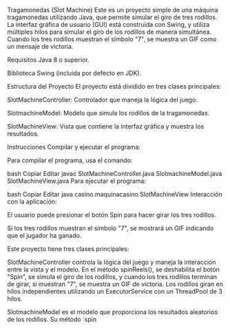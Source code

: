 Tragamonedas (Slot Machine)
Este es un proyecto simple de una máquina tragamonedas utilizando Java, que permite simular el giro de tres rodillos. La interfaz gráfica de usuario (GUI) está construida con Swing, y utiliza múltiples hilos para simular el giro de los rodillos de manera simultánea. Cuando los tres rodillos muestran el símbolo "7", se muestra un GIF como un mensaje de victoria.

Requisitos
Java 8 o superior.

Biblioteca Swing (incluida por defecto en JDK).

Estructura del Proyecto
El proyecto está dividido en tres clases principales:

SlotMachineController: Controlador que maneja la lógica del juego.

SlotmachineModel: Modelo que simula los rodillos de la tragamonedas.

SlotMachineView: Vista que contiene la interfaz gráfica y muestra los resultados.

Instrucciones
Compilar y ejecutar el programa:

Para compilar el programa, usa el comando:

bash
Copiar
Editar
javac SlotMachineController.java SlotmachineModel.java SlotMachineView.java
Para ejecutar el programa:

bash
Copiar
Editar
java casino.maquinacasino.SlotMachineView
Interacción con la aplicación:

El usuario puede presionar el botón Spin para hacer girar los tres rodillos.

Si los tres rodillos muestran el símbolo "7", se mostrará un GIF indicando que el jugador ha ganado.

Este proyecto tiene tres clases principales:

SlotMachineController controla la lógica del juego y maneja la interacción entre la vista y el modelo. En el método spinReels(), se deshabilita el botón "Spin", se simula el giro de los rodillos, y cuando los tres rodillos terminan de girar, si muestran "7", se muestra un GIF de victoria. Los rodillos giran en hilos independientes utilizando un ExecutorService con un ThreadPool de 3 hilos.

SlotmachineModel es el modelo que proporciona los resultados aleatorios de los rodillos. Su método `spin
